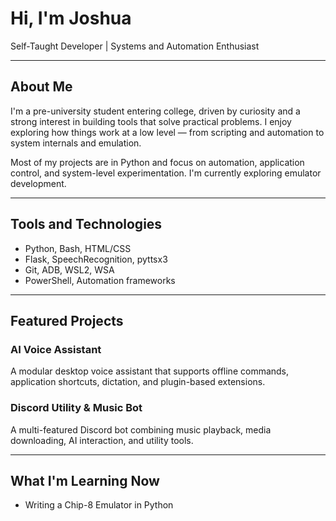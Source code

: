 # Hi, I'm Joshua

Self-Taught Developer | Systems and Automation Enthusiast

---

## About Me

I'm a pre-university student entering college, driven by curiosity and a strong interest in building tools that solve practical problems. I enjoy exploring how things work at a low level — from scripting and automation to system internals and emulation.

Most of my projects are in Python and focus on automation, application control, and system-level experimentation. I'm currently exploring emulator development.

---

## Tools and Technologies

- Python, Bash, HTML/CSS
- Flask, SpeechRecognition, pyttsx3
- Git, ADB, WSL2, WSA
- PowerShell, Automation frameworks

---

## Featured Projects

### AI Voice Assistant  
A modular desktop voice assistant that supports offline commands, application shortcuts, dictation, and plugin-based extensions.

### Discord Utility & Music Bot  
A multi-featured Discord bot combining music playback, media downloading, AI interaction, and utility tools.



---

## What I'm Learning Now

- Writing a Chip-8 Emulator in Python
